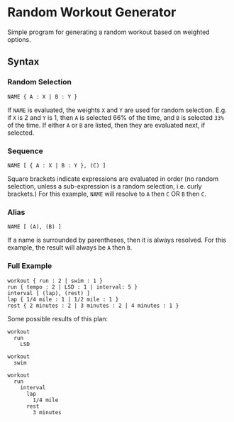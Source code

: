 # Random Workout Generator

Simple program for generating a random workout based on weighted options.

## Syntax


### Random Selection

```
NAME { A : X | B : Y }
```

If `NAME` is evaluated, the weights `X` and `Y` are used for random selection. E.g. if `X` is 2 and
`Y` is 1, then `A` is selected 66% of the time, and `B` is selected `33%` of the time. If either `A`
or `B` are listed, then they are evaluated next, if selected.

### Sequence

```
NAME [ { A : X | B : Y }, (C) ]
```

Square brackets indicate expressions are evaluated in order (no random selection, unless a
sub-expression is a random selection, i.e. curly brackets.) For this example, `NAME` will resolve
to `A` then `C` OR `B` then `C`.

### Alias

```
NAME [ (A), (B) ]
```

If a name is surrounded by parentheses, then it is always resolved. For this example, the result
will always be `A` then `B`.

### Full Example

```
workout { run : 2 | swim : 1 }
run { tempo : 2 | LSD : 1 | interval: 5 }
interval [ (lap), (rest) ]
lap { 1/4 mile : 1 | 1/2 mile : 1 }
rest { 2 minutes : 2 | 3 minutes : 2 | 4 minutes : 1 }
```

Some possible results of this plan:

```
workout
  run
    LSD
```

```
workout
  swim
```

```
workout
  run
    interval
      lap
        1/4 mile
      rest
        3 minutes
```
